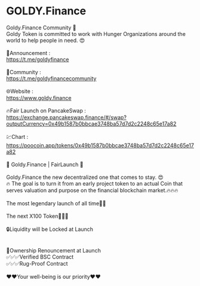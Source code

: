 # GOLDY.Finance
Goldy.Finance Community 🚀<br>
Goldy Token is committed to work with Hunger Organizations around the world to help people in need. 😍
<br><br>
🧾Announcement :<br>
https://t.me/goldyfinance<br><br>
🧸Community :<br>
https://t.me/goldyfinancecommunity<br><br>
🌐Website :<br>
https://www.goldy.finance<br><br>
🔥Fair Launch on PancakeSwap :<br>
https://exchange.pancakeswap.finance/#/swap?outputCurrency=0x49b1587b0bbcae3748ba57d7d2c2248c65e17a82<br><br>
💹Chart :<br>
https://poocoin.app/tokens/0x49b1587b0bbcae3748ba57d7d2c2248c65e17a82<br><br>
🧸 Goldy.Finance | FairLaunch 🧸
<br><br>
Goldy.Finance the new decentralized one that comes to stay. 😍 <br>
🔥 The goal is to turn it from an early project token to an actual Coin that serves valuation and purpose on the financial blockchain market.🔥🔥🔥<br><br>
The most legendary launch of all time👀👀<br><br>
The next X100 Token🚀🚀🚀<br><br>
🔒Liquidity will be Locked at Launch<br><br>
<br>
🚀Ownership Renouncement at Launch<br>
✅✅✅Verified BSC Contract<br>
✅✅✅Rug-Proof Contract<br><br>
❤️❤️Your well-being is our priority❤️❤️

